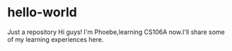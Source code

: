 # hello-world
Just a repository
Hi guys!
I'm Phoebe,learning CS106A now.I'll share some of my learning experiences here.
